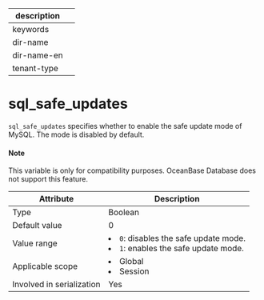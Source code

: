 |description||
|---|---|
|keywords||
|dir-name||
|dir-name-en||
|tenant-type||

# sql_safe_updates

`sql_safe_updates` specifies whether to enable the safe update mode of MySQL. The mode is disabled by default.

  <main id="notice" type='explain'>
    <h4>Note</h4>
    <p>This variable is only for compatibility purposes. OceanBase Database does not support this feature. </p>
  </main>

| **Attribute** | **Description** |
|---------|--------------------------------------------------------------------------------------------------------------------------|
| Type | Boolean |
| Default value | 0 |
| Value range | <li> `0`: disables the safe update mode.   <li> `1`: enables the safe update mode. |
| Applicable scope | <li> Global   <li> Session |
| Involved in serialization | Yes |
